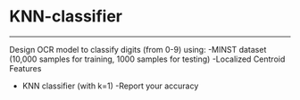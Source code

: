 # KNN-classifier
----------------
Design OCR model to classify digits (from 0-9) using:
-MINST dataset (10,000 samples for training, 1000 samples for testing) -Localized Centroid Features
- KNN classifier (with k=1)
-Report your accuracy
